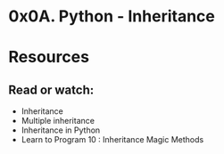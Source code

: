 # 0x0A. Python - Inheritance
# Resources
## Read or watch:
- Inheritance
- Multiple inheritance
- Inheritance in Python
- Learn to Program 10 : Inheritance Magic Methods

